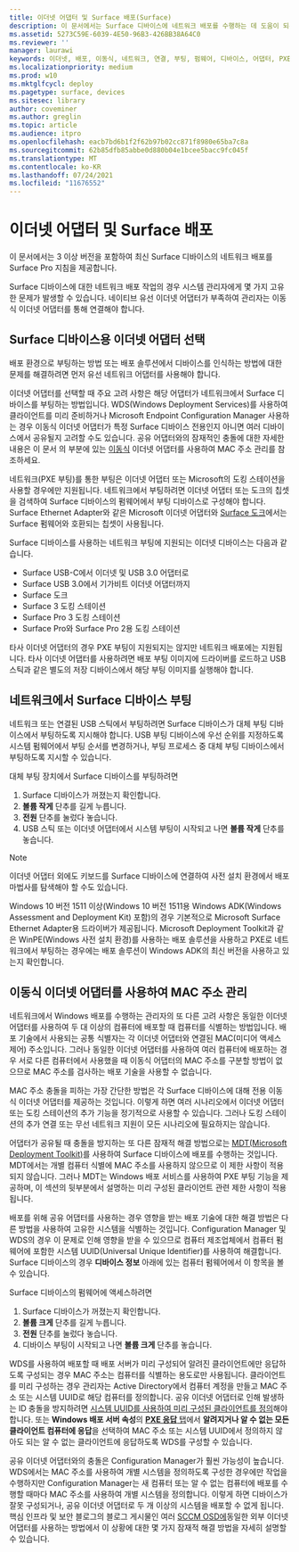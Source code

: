 ```yaml
---
title: 이더넷 어댑터 및 Surface 배포(Surface)
description: 이 문서에서는 Surface 디바이스에 네트워크 배포를 수행하는 데 도움이 되는 지침과 답변을 제공합니다.
ms.assetid: 5273C59E-6039-4E50-96B3-426BB38A64C0
ms.reviewer: ''
manager: laurawi
keywords: 이더넷, 배포, 이동식, 네트워크, 연결, 부팅, 펌웨어, 디바이스, 어댑터, PXE 부팅, USB
ms.localizationpriority: medium
ms.prod: w10
ms.mktglfcycl: deploy
ms.pagetype: surface, devices
ms.sitesec: library
author: coveminer
ms.author: greglin
ms.topic: article
ms.audience: itpro
ms.openlocfilehash: eacb7bd6b1f2f62b97b02cc871f8980e65ba7c8a
ms.sourcegitcommit: 62b85dfb85abbe0d880b04e1bcee5bacc9fc045f
ms.translationtype: MT
ms.contentlocale: ko-KR
ms.lasthandoff: 07/24/2021
ms.locfileid: "11676552"
---
```

# <a name="ethernet-adapters-and-surface-deployment"></a>이더넷 어댑터 및 Surface 배포

이 문서에서는 3 이상 버전을 포함하여 최신 Surface 디바이스의 네트워크 배포를 Surface Pro 지침을 제공합니다.

Surface 디바이스에 대한 네트워크 배포 작업의 경우 시스템 관리자에게 몇 가지 고유한 문제가 발생할 수 있습니다. 네이티브 유선 이더넷 어댑터가 부족하여 관리자는 이동식 이더넷 어댑터를 통해 연결해야 합니다.

## <a name="select-an-ethernet-adapter-for-surface-devices"></a>Surface 디바이스용 이더넷 어댑터 선택

배포 환경으로 부팅하는 방법 또는 배포 솔루션에서 디바이스를 인식하는 방법에 대한 문제를 해결하려면 먼저 유선 네트워크 어댑터를 사용해야 합니다.

이더넷 어댑터를 선택할 때 주요 고려 사항은 해당 어댑터가 네트워크에서 Surface 디바이스를 부팅하는 방법입니다. WDS(Windows Deployment Services)를 사용하여 클라이언트를 미리 준비하거나 Microsoft Endpoint Configuration Manager 사용하는 경우 이동식 이더넷 어댑터가 특정 Surface 디바이스 전용인지 아니면 여러 디바이스에서 공유될지 고려할 수도 있습니다. 공유 어댑터와의 잠재적인 충돌에 대한 자세한 내용은 이 문서 의 부분에 있는 [이동식](#manage-mac-addresses) 이더넷 어댑터를 사용하여 MAC 주소 관리를 참조하세요.

네트워크(PXE 부팅)를 통한 부팅은 이더넷 어댑터 또는 Microsoft의 도킹 스테이션을 사용할 경우에만 지원됩니다. 네트워크에서 부팅하려면 이더넷 어댑터 또는 도크의 칩셋을 검색하여 Surface 디바이스의 펌웨어에서 부팅 디바이스로 구성해야 합니다. Surface Ethernet Adapter와 같은 Microsoft 이더넷 어댑터와 [Surface 도크](https://www.microsoft.com/surface/accessories/surface-dock)에서는 Surface 펌웨어와 호환되는 칩셋이 사용됩니다.

Surface 디바이스를 사용하는 네트워크 부팅에 지원되는 이더넷 디바이스는 다음과 같습니다.

- Surface USB-C에서 이더넷 및 USB 3.0 어댑터로
- Surface USB 3.0에서 기가비트 이더넷 어댑터까지
- Surface 도크
- Surface 3 도킹 스테이션
- Surface Pro 3 도킹 스테이션
- Surface Pro와 Surface Pro 2용 도킹 스테이션

타사 이더넷 어댑터의 경우 PXE 부팅이 지원되지는 않지만 네트워크 배포에는 지원됩니다. 타사 이더넷 어댑터를 사용하려면 배포 부팅 이미지에 드라이버를 로드하고 USB 스틱과 같은 별도의 저장 디바이스에서 해당 부팅 이미지를 실행해야 합니다.

## <a name="boot-surface-devices-from-the-network"></a>네트워크에서 Surface 디바이스 부팅

네트워크 또는 연결된 USB 스틱에서 부팅하려면 Surface 디바이스가 대체 부팅 디바이스에서 부팅하도록 지시해야 합니다. USB 부팅 디바이스에 우선 순위를 지정하도록 시스템 펌웨어에서 부팅 순서를 변경하거나, 부팅 프로세스 중 대체 부팅 디바이스에서 부팅하도록 지시할 수 있습니다.

대체 부팅 장치에서 Surface 디바이스를 부팅하려면

1. Surface 디바이스가 꺼졌는지 확인합니다.
2. **볼륨 작게** 단추를 길게 누릅니다.
3. **전원** 단추를 눌렀다 놓습니다.
4. USB 스틱 또는 이더넷 어댑터에서 시스템 부팅이 시작되고 나면 **볼륨 작게** 단추를 놓습니다.

>[!NOTE]
>이더넷 어댑터 외에도 키보드를 Surface 디바이스에 연결하여 사전 설치 환경에서 배포 마법사를 탐색해야 할 수도 있습니다.

Windows 10 버전 1511 이상(Windows 10 버전 1511용 Windows ADK(Windows Assessment and Deployment Kit) 포함)의 경우 기본적으로 Microsoft Surface Ethernet Adapter용 드라이버가 제공됩니다. Microsoft Deployment Toolkit과 같은 WinPE(Windows 사전 설치 환경)를 사용하는 배포 솔루션을 사용하고 PXE로 네트워크에서 부팅하는 경우에는 배포 솔루션이 Windows ADK의 최신 버전을 사용하고 있는지 확인합니다.

## <a name="manage-mac-addresses-with-removable-ethernet-adapters"></a><a href="" id="manage-mac-addresses"></a>이동식 이더넷 어댑터를 사용하여 MAC 주소 관리

네트워크에서 Windows 배포를 수행하는 관리자의 또 다른 고려 사항은 동일한 이더넷 어댑터를 사용하여 두 대 이상의 컴퓨터에 배포할 때 컴퓨터를 식별하는 방법입니다. 배포 기술에서 사용되는 공통 식별자는 각 이더넷 어댑터와 연결된 MAC(미디어 액세스 제어) 주소입니다. 그러나 동일한 이더넷 어댑터를 사용하여 여러 컴퓨터에 배포하는 경우 서로 다른 컴퓨터에서 사용했을 때 이동식 어댑터의 MAC 주소를 구분할 방법이 없으므로 MAC 주소를 검사하는 배포 기술을 사용할 수 없습니다.

MAC 주소 충돌을 피하는 가장 간단한 방법은 각 Surface 디바이스에 대해 전용 이동식 이더넷 어댑터를 제공하는 것입니다. 이렇게 하면 여러 시나리오에서 이더넷 어댑터 또는 도킹 스테이션의 추가 기능을 정기적으로 사용할 수 있습니다. 그러나 도킹 스테이션의 추가 연결 또는 무선 네트워크 지원이 모든 시나리오에 필요하지는 않습니다.

어댑터가 공유될 때 충돌을 방지하는 또 다른 잠재적 해결 방법으로는 [MDT(Microsoft Deployment Toolkit)](/mem/configmgr/mdt)를 사용하여 Surface 디바이스에 배포를 수행하는 것입니다. MDT에서는 개별 컴퓨터 식별에 MAC 주소를 사용하지 않으므로 이 제한 사항이 적용되지 않습니다. 그러나 MDT는 Windows 배포 서비스를 사용하여 PXE 부팅 기능을 제공하며, 이 섹션의 뒷부분에서 설명하는 미리 구성된 클라이언트 관련 제한 사항이 적용됩니다.

배포를 위해 공유 어댑터를 사용하는 경우 영향을 받는 배포 기술에 대한 해결 방법은 다른 방법을 사용하여 고유한 시스템을 식별하는 것입니다. Configuration Manager 및 WDS의 경우 이 문제로 인해 영향을 받을 수 있으므로 컴퓨터 제조업체에서 컴퓨터 펌웨어에 포함한 시스템 UUID(Universal Unique Identifier)를 사용하여 해결합니다. Surface 디바이스의 경우 **디바이스 정보** 아래에 있는 컴퓨터 펌웨어에서 이 항목을 볼 수 있습니다.

Surface 디바이스의 펌웨어에 액세스하려면

1. Surface 디바이스가 꺼졌는지 확인합니다.
2. **볼륨 크게** 단추를 길게 누릅니다.
3. **전원** 단추를 눌렀다 놓습니다.
4. 디바이스 부팅이 시작되고 나면 **볼륨 크게** 단추를 놓습니다.

WDS를 사용하여 배포할 때 배포 서버가 미리 구성되어 알려진 클라이언트에만 응답하도록 구성되는 경우 MAC 주소는 컴퓨터를 식별하는 용도로만 사용됩니다. 클라이언트를 미리 구성하는 경우 관리자는 Active Directory에서 컴퓨터 계정을 만들고 MAC 주소 또는 시스템 UUID로 해당 컴퓨터를 정의합니다. 공유 이더넷 어댑터로 인해 발생하는 ID 충돌을 방지하려면 [시스템 UUID를 사용하여 미리 구성된 클라이언트를 정의](/previous-versions/windows/it-pro/windows-server-2012-R2-and-2012/cc742034(v=ws.11))해야 합니다. 또는 **Windows 배포 서버 속성**의 [**PXE 응답** 탭](/previous-versions/windows/it-pro/windows-server-2008-R2-and-2008/cc732360(v=ws.11))에서 **알려지거나 알 수 없는 모든 클라이언트 컴퓨터에 응답**을 선택하여 MAC 주소 또는 시스템 UUID에서 정의하지 않아도 되는 알 수 없는 클라이언트에 응답하도록 WDS를 구성할 수 있습니다.

공유 이더넷 어댑터와의 충돌은 Configuration Manager가 훨씬 가능성이 높습니다. WDS에서는 MAC 주소를 사용하여 개별 시스템을 정의하도록 구성한 경우에만 작업을 수행하지만 Configuration Manager는 새 컴퓨터 또는 알 수 없는 컴퓨터에 배포를 수행할 때마다 MAC 주소를 사용하여 개별 시스템을 정의합니다. 이렇게 하면 디바이스가 잘못 구성되거나, 공유 이더넷 어댑터로 두 개 이상의 시스템을 배포할 수 없게 됩니다. 핵심 인프라 및 보안 블로그의 블로그 게시물인 여러 [SCCM OSD에](https://techcommunity.microsoft.com/t5/core-infrastructure-and-security/how-to-use-the-same-external-ethernet-adapter-for-multiple-sccm/ba-p/257374)동일한 외부 이더넷 어댑터를 사용하는 방법에서 이 상황에 대한 몇 가지 잠재적 해결 방법을 자세히 설명할 수 있습니다.
